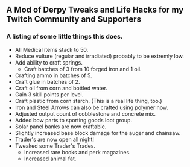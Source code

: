 ## A Mod of Derpy Tweaks and Life Hacks for my Twitch Community and Supporters

### A listing of some little things this does.
+ All Medical items stack to 50.
+ Reduce vulture (regular and irradiated) probably to be extremly low.
+ Add ability to craft springs.
  + Craft batches of 3 from 10 forged iron and 1 oil.
+ Crafting ammo in batches of 5.
+ Craft glue in batches of 2.
+ Craft oil from corn and bottled water.
+ Gain 3 skill points per level.
+ Craft plastic from corn starch. (This is a real life thing,  too.)
+ Iron and Steel Arrows can also be crafted using polymer now.
+ Adjusted output count of cobblestone and concrete mix.
+ Added bow parts to sporting goods loot group.
+ Solar panel banks are now craftable.
+ Slightly increased base block damage for the auger and chainsaw.
+ Trader's are now open all night!
+ Tweaked some Trader's Trades.
  + Increased rare books and perk magazines.
  + Increased animal fat.